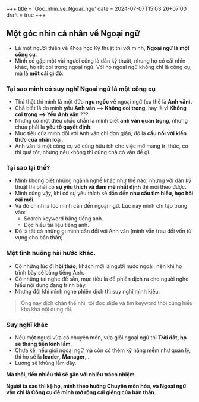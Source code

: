 +++
title = 'Goc_nhin_ve_Ngoai_ngu'
date = 2024-07-07T15:03:26+07:00
draft = true
+++

## Một **góc nhìn cá nhân** về Ngoại ngữ
- Là một người thiên về Khoa học Kỹ thuật thì với mình, **Ngoại ngữ là một công cụ**.
- Mình có gặp một vài người cũng là dân kỹ thuật, nhung họ có cái nhìn khác, họ rất coi trọng ngoại ngữ. Với họ ngoại ngữ không chỉ là công cụ, mà là **một cái gì đó**.

### Tại sao mình có suy nghĩ **Ngoại ngữ là một công cụ**
- Thú thật thì mình là một đứa **ngu ngốc** về ngoại ngữ (cụ thể là **Anh văn**).
- Chả biết là do mình **yếu Anh văn --> Không coi trọng**, hay là vì **Không coi trọng --> Yếu Anh văn** ???
- Nhưng có một điều chắc chắn là mình biết **anh văn quan trọng**, nhưng chưa phải là **yếu tố quyết định**.
- Mục tiêu của mình đối với Anh văn chỉ đơn giản, đó là **cầu nối với kiến thức của nhân loại**.
- Anh văn là một công cụ vô cùng hữu ích cho việc mở mang tri thức, có thì quá tốt, nhưng nếu không thì cũng chả có vấn đề gì.

### Tại sao lại thế?
- Mình không biết những ngành nghề khác như thế nào, nhưng với dân kỹ thuật thì phải có **sự yêu thích và đam mê nhất định** thì mới theo được.
- Mình cũng vậy, khi có sự yêu thích sẽ dẫn đến **nhu cầu tìm hiểu, học hỏi cái mới**.
- Và đó chính là lúc mình cần đến ngoại ngữ. Lúc này mình chỉ tập trung vào:
	- Search keyword bằng tiếng anh.
	- Đọc hiểu tài liệu tiếng anh.
- Đó là tất cả những gì mình cần đối với Anh văn (mình vẫn trau dồi vốn từ vựng cho bản thân).

### Một tình huống hài hước khác.
- Có những lúc đi **hội thảo**, khách mời là người nước ngoài, nên khi họ trình bày sẽ bằng tiếng Anh.
- Có những tai nghe để sẵn, mục tiêu là để phiên dịch ra cho người nghe hiểu nội dung đang trình bày.
- Nhưng đôi khi mình nghe phiên dịch thì suy nghĩ mình kiểu:
> Ông này dịch chán thế nhỉ, tôi đọc slide và tìm keyword thôi cũng hiểu kha khá nội dung rồi.

### Suy nghĩ khác
- Nếu một người vừa có chuyên môn, vừa giỏi ngoại ngữ thì **Trời đất, họ sẽ thăng tiến kinh lắm**.
- Chưa kể, nếu giỏi ngoại ngữ mà còn có thêm kỹ năng mềm như quản lý, thì họ sẽ là **leader**, **Manager**,...
- Lương sẽ khủng lắm đây.

**Mà thôi, tiền nhiều thì sẽ gắn với nhiều trách nhiệm.**

**Người ta sao thì kệ họ, mình theo hướng Chuyên môn hóa, và Ngoại ngữ vẫn chỉ là Công cụ để mình mở rộng cái giếng của bản thân**.





